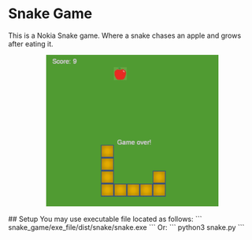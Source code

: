 # Snake Game
This is a Nokia Snake game. Where a snake chases an apple and grows after eating it.
<p align="center">
  <img src="https://github.com/farzan-dehbashi/snake_game/blob/master/preview.png" width="350" title="Snake game">
</p>
## Setup
You may use executable file located as follows:
```
snake_game/exe_file/dist/snake/snake.exe
```
Or:
```
python3 snake.py
```
